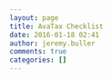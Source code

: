 ```yaml
---
layout: page
title: AvaTax Checklist
date: 2016-01-18 02:41
author: jeremy.buller
comments: true
categories: []
---
```


